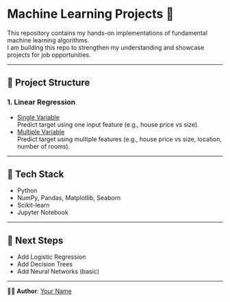 # Machine Learning Projects 🚀

This repository contains my hands-on implementations of fundamental machine learning algorithms.  
I am building this repo to strengthen my understanding and showcase projects for job opportunities.  

---

## 📂 Project Structure

### 1. Linear Regression
- [Single Variable](./LinearRegression/SingleVariable)  
  Predict target using one input feature (e.g., house price vs size).  
- [Multiple Variable](./LinearRegression/MultipleVariable)  
  Predict target using multiple features (e.g., house price vs size, location, number of rooms).  

---

## 🔧 Tech Stack
- Python
- NumPy, Pandas, Matplotlib, Seaborn
- Scikit-learn
- Jupyter Notebook

---

## 📌 Next Steps
- Add Logistic Regression
- Add Decision Trees
- Add Neural Networks (basic)

---

👨‍💻 **Author**: [Your Name](https://github.com/your-username)

